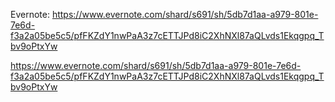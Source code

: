 Evernote:
https://www.evernote.com/shard/s691/sh/5db7d1aa-a979-801e-7e6d-f3a2a05be5c5/pfFKZdY1nwPaA3z7cETTJPd8iC2XhNXl87aQLvds1Ekqgpq_Tbv9oPtxYw

https://www.evernote.com/shard/s691/sh/5db7d1aa-a979-801e-7e6d-f3a2a05be5c5/pfFKZdY1nwPaA3z7cETTJPd8iC2XhNXl87aQLvds1Ekqgpq_Tbv9oPtxYw

